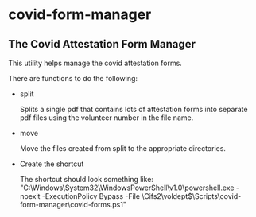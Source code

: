 # covid-form-manager

## The Covid Attestation Form Manager

This utility helps manage the covid attestation forms.

There are functions to do the following:

* split

    Splits a single pdf that contains lots of attestation forms into separate pdf files using the volunteer number in the file name.

* move

    Move the files created from split to the appropriate directories.

* Create the shortcut

    The shortcut should look something like:
    "C:\Windows\System32\WindowsPowerShell\v1.0\powershell.exe -noexit -ExecutionPolicy Bypass -File \\Cifs2\voldept$\Scripts\covid-form-manager\covid-forms.ps1"